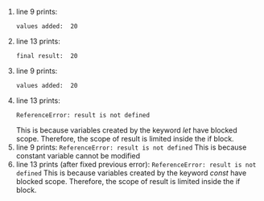 1. line 9 prints:
    ```
    values added:  20
    ```
2. line 13 prints:
    ```
    final result:  20
    ```
3. line 9 prints:
    ```
    values added:  20
    ```
 4. line 13 prints:
    ```
    ReferenceError: result is not defined
    ```
    This is because variables created by the keyword *let* have blocked scope. Therefore, the scope of result is limited inside the if block.
  5. line 9 prints:
    ```
    ReferenceError: result is not defined
    ```
    This is because constant variable cannot be modified
  6. line 13 prints (after fixed previous error):
    ```
    ReferenceError: result is not defined
    ```
    This is because variables created by the keyword *const* have blocked scope. Therefore, the scope of result is limited inside the if block.

        